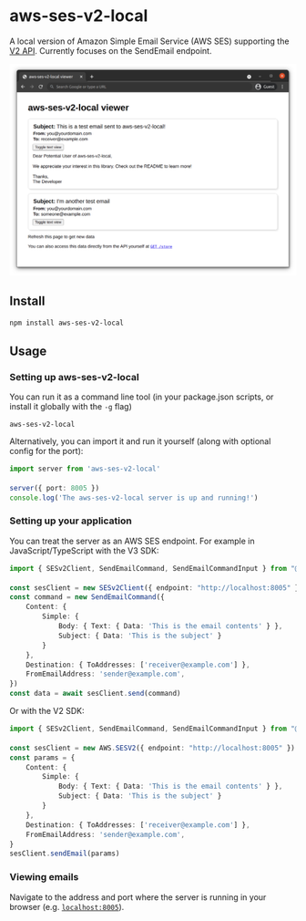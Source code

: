 # aws-ses-v2-local

A local version of Amazon Simple Email Service (AWS SES) supporting the [V2 API](https://docs.aws.amazon.com/ses/latest/APIReference-V2/Welcome.html). Currently focuses on the SendEmail endpoint.

![Screenshot of the email viewer tool](./screenshot.png)

## Install

```
npm install aws-ses-v2-local
```

## Usage

### Setting up aws-ses-v2-local

You can run it as a command line tool (in your package.json scripts, or install it globally with the `-g` flag)

```
aws-ses-v2-local
```

Alternatively, you can import it and run it yourself (along with optional config for the port):

```typescript
import server from 'aws-ses-v2-local'

server({ port: 8005 })
console.log('The aws-ses-v2-local server is up and running!')
```

### Setting up your application

You can treat the server as an AWS SES endpoint. For example in JavaScript/TypeScript with the V3 SDK:

```typescript
import { SESv2Client, SendEmailCommand, SendEmailCommandInput } from "@aws-sdk/client-sesv2"

const sesClient = new SESv2Client({ endpoint: "http://localhost:8005" })
const command = new SendEmailCommand({
    Content: {
        Simple: {
            Body: { Text: { Data: 'This is the email contents' } },
            Subject: { Data: 'This is the subject' }
        }
    },
    Destination: { ToAddresses: ['receiver@example.com'] },
    FromEmailAddress: 'sender@example.com',
})
const data = await sesClient.send(command)
```

Or with the V2 SDK:

```typescript
import { SESv2Client, SendEmailCommand, SendEmailCommandInput } from "@aws-sdk/client-sesv2"

const sesClient = new AWS.SESV2({ endpoint: "http://localhost:8005" })
const params = {
    Content: {
        Simple: {
            Body: { Text: { Data: 'This is the email contents' } },
            Subject: { Data: 'This is the subject' }
        }
    },
    Destination: { ToAddresses: ['receiver@example.com'] },
    FromEmailAddress: 'sender@example.com',
}
sesClient.sendEmail(params)
```

### Viewing emails

Navigate to the address and port where the server is running in your browser (e.g. [`localhost:8005`](http://localhost:8005/)).
